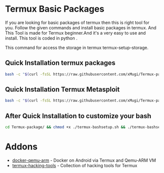 # Termux Basic Packages 

If you are looking for basic packages of termux then this is right tool for you. Follow the given commands and install basic packages in termux. And This Tool is made for Termux beginner.And it's a very easy to use and install. This tool is coded in python . 


This command for access the storage in termux 
termux-setup-storage.


## Quick Installation termux packages
```bash
bash -c "$(curl -fsSL https://raw.githubusercontent.com/xMugi/Termux-package/master/termux-package.sh)"
```

## Quick Installation Termux Metasploit
```bash
bash -c "$(curl -fsSL https://raw.githubusercontent.com/xMugi/Termux-package/master/termux-metasploit.sh)"
```
## After Quick Installation to customize your bash
```bash
cd Termux-package/ && chmod +x ./termux-bashsetup.sh && ./termux-bashsetup.sh
```

# Addons
- [docker-qemu-arm](https://github.com/xMugi/docker-qemu-arm) - Docker on Android via Termux and Qemu-ARM VM
- [termux-hacking-tools](https://github.com/may215/awesome-termux-hacking) - Collection of hacking tools for Termux
